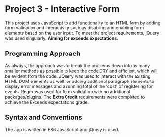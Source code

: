 # Project 3 - Interactive Form 

This project uses JavaScript to add functionality to an HTML form by adding form validation and interactivity such as disabling and enabling form elements based on the user input. To meet the project requirements, jQuery was used singularly. **Aiming for exceeds expectations**.


## Programming Approach

As always, the approach was to break the problems down into as many smaller methods as possible to keep the code DRY and efficient, which will be evident from the code. JQuery was used to interact with the existing HTML DOM elements as well for adding additional paragraph elements to display error messages and a running total of the 'cost' of registering for events. Regex was used for form validation with no additional packages/plugins. The **Extra Credit** requirements were completed to achieve the Exceeds expectations grade.

## Syntax and Conventions

The app is written in ES6 JavaScript and jQuery is used. 
